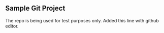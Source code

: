 ## Sample Git Project

The repo is being used for test purposes only.
Added this line with github editor.
